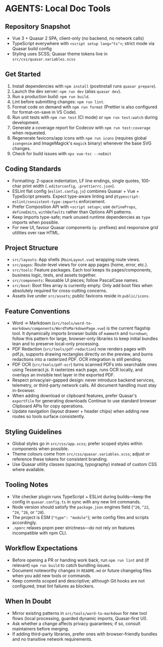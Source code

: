 # AGENTS: Local Doc Tools

## Repository Snapshot

- Vue 3 + Quasar 2 SPA, client-only (no backend, no network calls)
- TypeScript everywhere with `<script setup lang="ts">`; strict mode via Quasar build config
- Styling uses SCSS; Quasar theme tokens live in `src/css/quasar.variables.scss`

## Get Started

1. Install dependencies with `npm install` (postinstall runs `quasar prepare`).
2. Launch the dev server: `npm run dev` (alias `quasar dev`).
3. Run a production build: `npm run build`.
4. Lint before submitting changes: `npm run lint`.
5. Format code on demand with `npm run format` (Prettier is also configured for format-on-save in VS Code).
6. Run unit tests with `npm run test` (CI mode) or `npm run test:watch` during development.
7. Generate a coverage report for Codecov with `npm run test:coverage` when requested.
8. Regenerate favicons/app icons with `npm run icons` (requires global `icongenie` and ImageMagick's `magick` binary) whenever the base SVG changes.
9. Check for build issues with `npx vue-tsc --noEmit`

## Coding Standards

- Formatting: 2-space indentation, LF line endings, single quotes, 100-char print width (`.editorconfig`, `.prettierrc.json`).
- ESLint flat config (`eslint.config.js`) combines Quasar + Vue + TypeScript presets. Expect type-aware linting and `@typescript-eslint/consistent-type-imports` enforcement.
- Prefer Composition API with `<script setup>`; use `defineProps`, `defineEmits`, `withDefaults` rather than Options API patterns.
- Keep imports type-safe; mark unused runtime dependencies as `type` imports when possible.
- For new UI, favour Quasar components (`q-` prefixes) and responsive grid utilities over raw HTML.

## Project Structure

- `src/layouts`: App shells (`MainLayout.vue`) wrapping route views.
- `src/pages`: Route-level views for core app pages (home, error, etc.).
- `src/tools`: Feature packages. Each tool keeps its pages/components, business logic, tests, and assets together.
- `src/components`: Reusable UI pieces; follow PascalCase names.
- `src/boot`: Boot files array is currently empty. Only add boot files when absolutely required for cross-cutting concerns.
- Assets live under `src/assets`; public favicons reside in `public/icons`.

## Feature Conventions

- Word -> Markdown (`src/tools/word-to-markdown/components/WordToMarkdownPage.vue`) is the current flagship tool. It dynamically imports browser builds of `mammoth` and `turndown`; follow this pattern for large, browser-only libraries to keep initial bundles lean and to preserve local-only processing.
- PDF Redaction (`src/tools/pdf-redaction`) now renders pages with pdf.js, supports drawing rectangles directly on the preview, and burns redactions into a rasterized PDF. OCR integration is still pending.
- PDF OCR (`src/tools/pdf-ocr`) turns scanned PDFs into searchable ones using Tesseract.js. It rasterizes each page, runs OCR locally, and overlays an invisible text layer in the exported PDF.
- Respect privacy/air-gapped design: never introduce backend services, telemetry, or third-party network calls. All document handling must stay in-browser.
- When adding download or clipboard features, prefer Quasar's `exportFile` for generating downloads Continue to use standard browser Clipboard APIs for copy operations.
- Update navigation (layout drawer + header chips) when adding new routes so tools surface consistently.

## Styling Guidelines

- Global styles go in `src/css/app.scss`; prefer scoped styles within components when possible.
- Theme colours come from `src/css/quasar.variables.scss`; adjust or reference these tokens for consistent branding.
- Use Quasar utility classes (spacing, typography) instead of custom CSS where available.

## Tooling Notes

- Vite checker plugin runs TypeScript + ESLint during builds—keep the config in `quasar.config.ts` in sync with any new lint commands.
- Node version should satisfy the `package.json` engines field (`^20`, `^22`, `^24`, `^26`, or `^28`).
- The project is ESM (`"type": "module"`); write config files and scripts accordingly.
- `.npmrc` relaxes pnpm peer strictness—do not rely on features incompatible with npm CLI.

## Workflow Expectations

- Before opening a PR or handing work back, run `npm run lint` and (if relevant) `npm run build` to catch bundling issues.
- Document noteworthy changes in `README.md` or future changelog files when you add new tools or commands.
- Keep commits scoped and descriptive; although Git hooks are not configured, treat lint failures as blockers.

## When In Doubt

- Mirror existing patterns in `src/tools/word-to-markdown` for new tool flows (local processing, guarded dynamic imports, Quasar-first UI).
- Ask whether a change affects privacy guarantees; if so, consult maintainers before merging.
- If adding third-party libraries, prefer ones with browser-friendly bundles and no transitive network requirements.

